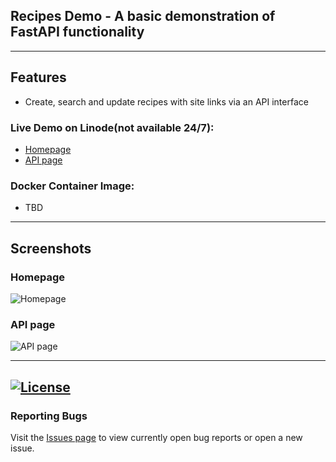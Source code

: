 ## Recipes Demo - A basic demonstration of FastAPI functionality 


---
## Features
 - Create, search and update recipes with site links via an API interface

### Live Demo on Linode(not available 24/7): 
 - [Homepage](http://23.239.3.242/)
 - [API page](http://23.239.3.242/docs)

### Docker Container Image:

 - TBD

---
## Screenshots

### Homepage
![Homepage](https://github.com/kevinbowen777/recipes/images/recipes_homepage.png)

### API page
![API page](https://github.com/kevinbowen777/recipes/images/recipes_api_page.png)

---
[![License](https://img.shields.io/badge/license-MIT-green)](https://github.com/kevinbowen777/recipes/blob/master/LICENSE)
---
### Reporting Bugs                                                              
                                                                                 
   Visit the [Issues page](https://github.com/kevinbowen777/recipes/issues)
      to view currently open bug reports or open a new issue.

